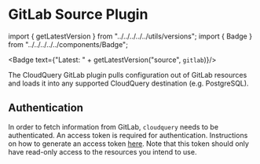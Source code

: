 # GitLab Source Plugin

import { getLatestVersion } from "../../../../../utils/versions";
import { Badge } from "../../../../../components/Badge";

<Badge text={"Latest: " + getLatestVersion("source", `gitlab`)}/>

The CloudQuery GitLab plugin pulls configuration out of GitLab resources and loads it into any supported CloudQuery destination (e.g. PostgreSQL).

## Authentication

In order to fetch information from GitLab, `cloudquery` needs to be authenticated. An access token is required for authentication. Instructions on how to generate an access token [here](https://docs.gitlab.com/ee/user/profile/personal_access_tokens.html#create-a-personal-access-token). Note that this token should only have read-only access to the resources you intend to use.


<!-- ## Query Examples

TODO -->